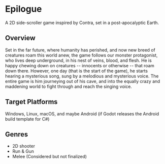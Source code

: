 # Epilogue
A 2D side-scroller game inspired by Contra, set in a post-apocalyptic Earth.

## Overview
Set in the far future, where humanity has perished, and now new breed of creatures roam this world anew, the game follows our monster protagonist, who lives deep underground, in his nest of veins, blood, and flesh. He is happy chewing down on creatures -- innocents or otherwise -- that roam down there. However, one day (that is the start of the game), he starts hearing a mysterious song, sung by a melodious and mysterious voice. The entire game is him journeying out of his cave, and into the equally crazy and maddening world to fight through and reach the singing voice. 

## Target Platforms
Windows, Linux, macOS, and maybe Android (if Godot releases the Android build template for C#)

## Genres
* 2D shooter 
* Run & Gun
*  Melee (Considered but not finalized)

